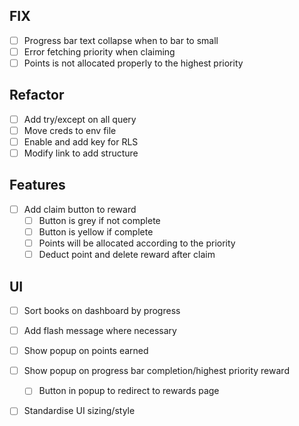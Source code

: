 ## FIX
- [ ] Progress bar text collapse when to bar to small
- [ ] Error fetching priority when claiming
- [ ] Points is not allocated properly to the highest priority

## Refactor
- [ ] Add try/except on all query
- [ ] Move creds to env file
- [ ] Enable and add key for RLS
- [ ] Modify link to add structure

## Features
- [ ] Add claim button to reward
    - [ ] Button is grey if not complete
    - [ ] Button is yellow if complete
    - [ ] Points will be allocated according to the priority
    - [ ] Deduct point and delete reward after claim

## UI
- [ ] Sort books on dashboard by progress
- [ ] Add flash message where necessary
- [ ] Show popup on points earned
- [ ] Show popup on progress bar completion/highest priority reward
    - [ ] Button in popup to redirect to rewards page
- [ ] Standardise UI sizing/style


